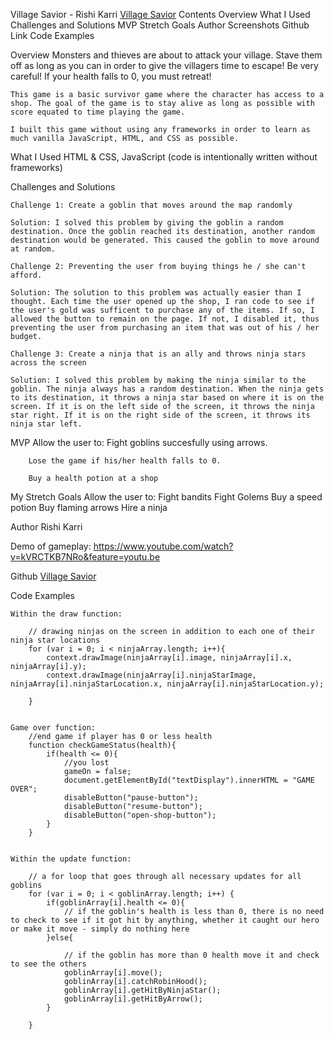 Village Savior - Rishi Karri
<a href="http://www.rishikarri.com/village-savior">Village Savior</a>
Contents
    Overview
    What I Used
    Challenges and Solutions
    MVP
    Stretch Goals
    Author
    Screenshots
    Github Link
    Code Examples

Overview
    Monsters and thieves are about to attack your village. Stave them off as long as you can in order to give the villagers time to escape! Be very careful! If your health falls to 0, you must retreat!

    This game is a basic survivor game where the character has access to a shop. The goal of the game is to stay alive as long as possible with score equated to time playing the game. 

    I built this game without using any frameworks in order to learn as much vanilla JavaScript, HTML, and CSS as possible.     
    


What I Used
    HTML & CSS, JavaScript (code is intentionally written without frameworks)

Challenges and Solutions
    
    Challenge 1: Create a goblin that moves around the map randomly 

    Solution: I solved this problem by giving the goblin a random destination. Once the goblin reached its destination, another random destination would be generated. This caused the goblin to move around at random. 

    Challenge 2: Preventing the user from buying things he / she can't afford. 

    Solution: The solution to this problem was actually easier than I thought. Each time the user opened up the shop, I ran code to see if the user's gold was sufficent to purchase any of the items. If so, I allowed the button to remain on the page. If not, I disabled it, thus preventing the user from purchasing an item that was out of his / her budget. 

    Challenge 3: Create a ninja that is an ally and throws ninja stars across the screen 

    Solution: I solved this problem by making the ninja similar to the goblin. The ninja always has a random destination. When the ninja gets to its destination, it throws a ninja star based on where it is on the screen. If it is on the left side of the screen, it throws the ninja star right. If it is on the right side of the screen, it throws its ninja star left. 


    

MVP
    Allow the user to:
        Fight goblins succesfully using arrows. 

        Lose the game if his/her health falls to 0. 

        Buy a health potion at a shop

My Stretch Goals
    Allow the user to:
        Fight bandits
        Fight Golems
        Buy a speed potion
        Buy flaming arrows
        Hire a ninja

Author
    Rishi Karri
    

Demo of gameplay: 
        https://www.youtube.com/watch?v=kVRCTKB7NRo&feature=youtu.be 
        
Github
    <a href='https://github.com/rishikarri/village-savior'>Village Savior</a>

Code Examples
    
    Within the draw function: 

        // drawing ninjas on the screen in addition to each one of their ninja star locations
        for (var i = 0; i < ninjaArray.length; i++){
            context.drawImage(ninjaArray[i].image, ninjaArray[i].x, ninjaArray[i].y);
            context.drawImage(ninjaArray[i].ninjaStarImage, ninjaArray[i].ninjaStarLocation.x, ninjaArray[i].ninjaStarLocation.y);

        }


    Game over function: 
        //end game if player has 0 or less health
        function checkGameStatus(health){
            if(health <= 0){
                //you lost
                gameOn = false;
                document.getElementById("textDisplay").innerHTML = "GAME OVER";                
                disableButton("pause-button");
                disableButton("resume-button");
                disableButton("open-shop-button");
            }
        }


    Within the update function: 

        // a for loop that goes through all necessary updates for all goblins
        for (var i = 0; i < goblinArray.length; i++) {
            if(goblinArray[i].health <= 0){
                // if the goblin's health is less than 0, there is no need to check to see if it got hit by anything, whether it caught our hero or make it move - simply do nothing here
            }else{

                // if the goblin has more than 0 health move it and check to see the others         
                goblinArray[i].move();
                goblinArray[i].catchRobinHood();
                goblinArray[i].getHitByNinjaStar();
                goblinArray[i].getHitByArrow();         
            }
            
        }



